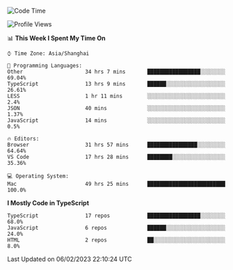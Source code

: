 <!--START_SECTION:waka-->
![Code Time](http://img.shields.io/badge/Code%20Time-3%2C737%20hrs%2010%20mins-blue)

![Profile Views](http://img.shields.io/badge/Profile%20Views-0-blue)

📊 **This Week I Spent My Time On** 

```text
⌚︎ Time Zone: Asia/Shanghai

💬 Programming Languages: 
Other                    34 hrs 7 mins       █████████████████░░░░░░░░   69.04% 
TypeScript               13 hrs 9 mins       ██████░░░░░░░░░░░░░░░░░░░   26.61% 
LESS                     1 hr 11 mins        ░░░░░░░░░░░░░░░░░░░░░░░░░   2.4% 
JSON                     40 mins             ░░░░░░░░░░░░░░░░░░░░░░░░░   1.37% 
JavaScript               14 mins             ░░░░░░░░░░░░░░░░░░░░░░░░░   0.5%

🔥 Editors: 
Browser                  31 hrs 57 mins      ████████████████░░░░░░░░░   64.64% 
VS Code                  17 hrs 28 mins      ████████░░░░░░░░░░░░░░░░░   35.36%

💻 Operating System: 
Mac                      49 hrs 25 mins      █████████████████████████   100.0%

```

**I Mostly Code in TypeScript** 

```text
TypeScript               17 repos            █████████████████░░░░░░░░   68.0% 
JavaScript               6 repos             ██████░░░░░░░░░░░░░░░░░░░   24.0% 
HTML                     2 repos             ██░░░░░░░░░░░░░░░░░░░░░░░   8.0%

```



 Last Updated on 06/02/2023 22:10:24 UTC
<!--END_SECTION:waka-->
